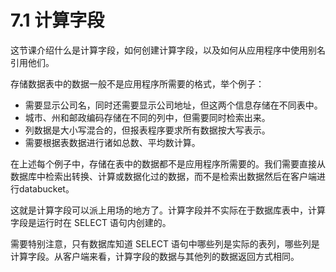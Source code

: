 # 7.1 计算字段
这节课介绍什么是计算字段，如何创建计算字段，以及如何从应用程序中使用别名引用他们。     
      
存储数据表中的数据一般不是应用程序所需要的格式，举个例子：     
- 需要显示公司名，同时还需要显示公司地址，但这两个信息存储在不同表中。
- 城市、州和邮政编码存储在不同的列中，但需要同时检索出来。
- 列数据是大小写混合的，但报表程序要求所有数据按大写表示。
- 需要根据表数据进行诸如总数、平均数计算。
    
    
在上述每个例子中，存储在表中的数据都不是应用程序所需要的。我们需要直接从数据库中检索出转换、计算或数据化过的数据，而不是检索出数据然后在客户端进行databucket。    
     
这就是计算字段可以派上用场的地方了。计算字段并不实际在于数据库表中，计算字段是运行时在 SELECT 语句内创建的。    
      
需要特别注意，只有数据库知道 SELECT 语句中哪些列是实际的表列，哪些列是计算字段。从客户端来看，计算字段的数据与其他列的数据返回方式相同。    